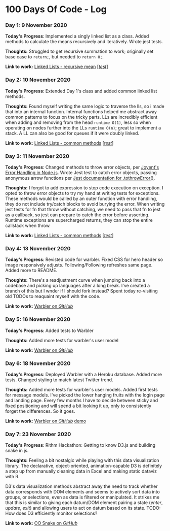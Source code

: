 # 100 Days Of Code - Log

### Day 1: 9 November 2020
<!-- ##### (delete me or comment me out) -->

**Today's Progress**: Implemented a singly linked list as a class. Added methods to calculate the means recursively and iteratively. Wrote jest tests.

**Thoughts:**  Struggled to get recursive summation to work; originally set base case to `return;`, but needed to `return 0;`. 

**Link to work:** [Linked Lists - recursive mean](DSA/00-recursive-mean.js) [[*test*](DSA/00-recursive-mean.test.js)]

### Day 2: 10 November 2020
<!-- ##### (delete me or comment me out) -->

**Today's Progress**: Extended Day 1's class and added common linked list methods.

**Thoughts:** Found myself writing the same logic to traverse the lls, so i made that into an internal function. Internal functions helped me abstract away common patterns to focus on the tricky parts. LLs are incredibly efficient when adding and removing from the head `runtime O(1)`, less so when operating on nodes further into the LLs `runtime O(n)`; great to implement a stack. A LL can also be good for queues if it were doubly linked. 

**Link to work:** [Linked Lists - common methods](DSA/01-linked-list-singly.js) [[*test*](DSA/01-linked-list-singly.test.js)]

### Day 3: 11 November 2020
<!-- ##### (delete me or comment me out) -->

**Today's Progress**: Changed methods to throw error objects, per [Joyent's Error Handling in Node.js](https://www.joyent.com/node-js/production/design/errors). Wrote Jest test to catch error objects, passing anonymous arrow functions per [Jest documentation for .tothrowError()](https://jestjs.io/docs/en/expect#tothrowerror).   

**Thoughts:** I forgot to add expression to stop code execution on exception. I opted to throw error objects to try my hand at writing tests for exceptions. These methods would be called by an outer function with error handling, they do not include try/catch blocks to avoid burying the error. When writing jest tests for fn that throw without catching, we need to pass that fn to jest as a callback, so jest can prepare to catch the error before asserting. Runtime exceptions are supercharged returns, they can stop the entire callstack when throw.

**Link to work:** [Linked Lists - common methods](DSA/01-linked-list-singly.js) [[*test*](DSA/01-linked-list-singly.test.js)]

### Day 4: 13 November 2020
<!-- ##### (delete me or comment me out) -->

**Today's Progress**: Revisted code for warbler. Fixed CSS for hero header so image responsively adjusts. Following/Following refreshes same page. Added more to README. 

**Thoughts:** There's a readjustment curve when jumping back into a codebase and picking up languages after a long break. I've created a branch of this but I wnder if I should fork instead? Spent today re-visiting old TODOs to reaquaint myself with the code. 

**Link to work:** [Warbler on *GitHub*](https://github.com/ncbui/Warbler/tree/ncbui-refactor) 

### Day 5: 16 November 2020
<!-- ##### (delete me or comment me out) -->

**Today's Progress**: Added tests to Warbler

**Thoughts:** Added more tests for warbler's user model

**Link to work:** [Warbler on *GitHub*](https://github.com/ncbui/Warbler/tree/ncbui-refactor) 

### Day 6: 18 November 2020
<!-- ##### (delete me or comment me out) -->

**Today's Progress**: Deployed Warbler with a Heroku database. Added more tests. Changed styling to match latest Twitter trend.

**Thoughts:** Added more tests for warbler's user models. Added first tests for message models. I've picked the lower hanging fruits with the login page and landing page. Every few months I have to decide between sticky and fixed positioning and will spend a bit looking it up, only to consistently forget the differences. So it goes.

**Link to work:** [Warbler on *GitHub*](https://github.com/ncbui/Warbler/tree/ncbui-refactor) [demo](https://cb-warbler-2020.herokuapp.com/login)


### Day 7: 23 November 2020
<!-- ##### (delete me or comment me out) -->

**Today's Progress**: Rithm Hackathon: Getting to know D3.js and building snake in js. 

**Thoughts:** Feeling a bit nostalgic while playing with this data visualization library. The declarative, object-oriented, animation-capable D3 is definitely a step up from manually cleaning data in Excel and making static dataviz with R.

D3's data visualization methods abstract away the need to track whether data corresponds with DOM elements and seems to actively sort data into groups, or selections, even as data is filtered or manipulated. It strikes me that this is similar to giving each datum/DOM element pairing a state (*enter*, *update*, *exit*) and allowing users to act on datum based on its state. TODO: How does D3 efficiently monitor selections?

**Link to work:** [OO Snake on *GitHub*](https://github.com/ncbui/JS-OO-Snake) 


